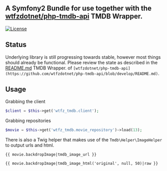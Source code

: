 A Symfony2 Bundle for use together with the [wtfzdotnet/php-tmdb-api](https://github.com/wtfzdotnet/php-tmdb-api) TMDB Wrapper.
----------------
[![License](https://poser.pugx.org/wtfzdotnet/wtfz-tmdb-api/license.png)](https://packagist.org/packages/wtfzdotnet/wtfz-tmdb-api)


Status
----------------

Underlying library is still progressing towards stable, however most things should already be functional.
Please review the state as described in the [README.md](https://github.com/wtfzdotnet/php-tmdb-api/blob/develop/README.md) TMDB Wrapper. of `[wtfzdotnet/php-tmdb-api](https://github.com/wtfzdotnet/php-tmdb-api/blob/develop/README.md)`.

Usage
----------------

Grabbing the client

```php
$client = $this->get('wtfz_tmdb.client');
```

Grabbing repositories

```php
$movie = $this->get('wtfz_tmdb.movie_repository')->load(13);
```

There is also a Twig helper that makes use of the `Tmdb\Helper\ImageHelper` to output urls and html.

```twig
{{ movie.backdropImage|tmdb_image_url }}

{{ movie.backdropImage|tmdb_image_html('original', null, 50)|raw }}
```